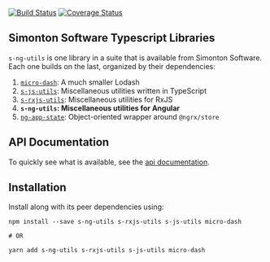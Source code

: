 [![Build Status](https://travis-ci.org/simontonsoftware/s-ng-utils.svg?branch=master)](https://travis-ci.org/simontonsoftware/s-ng-utils) [![Coverage Status](https://coveralls.io/repos/github/simontonsoftware/s-ng-utils/badge.svg?branch=master)](https://coveralls.io/github/simontonsoftware/s-ng-utils?branch=master)

## Simonton Software Typescript Libraries

`s-ng-utils` is one library in a suite that is available from Simonton Software. Each one builds on the last, organized by their dependencies:

1. [`micro-dash`](https://github.com/simontonsoftware/micro-dash): A much smaller Lodash
1. [`s-js-utils`](https://github.com/simontonsoftware/s-js-utils): Miscellaneous utilities written in TypeScript
1. [`s-rxjs-utils`](https://github.com/simontonsoftware/s-rxjs-utils): Miscellaneous utilities for RxJS
1. **`s-ng-utils`: Miscellaneous utilities for Angular**
1. [`ng-app-state`](https://github.com/simontonsoftware/ng-app-state): Object-oriented wrapper around `@ngrx/store`

## API Documentation

To quickly see what is available, see the [api documentation](https://simontonsoftware.github.io/s-ng-utils/typedoc).

## Installation

Install along with its peer dependencies using:

```shell script
npm install --save s-ng-utils s-rxjs-utils s-js-utils micro-dash

# OR

yarn add s-ng-utils s-rxjs-utils s-js-utils micro-dash
```
